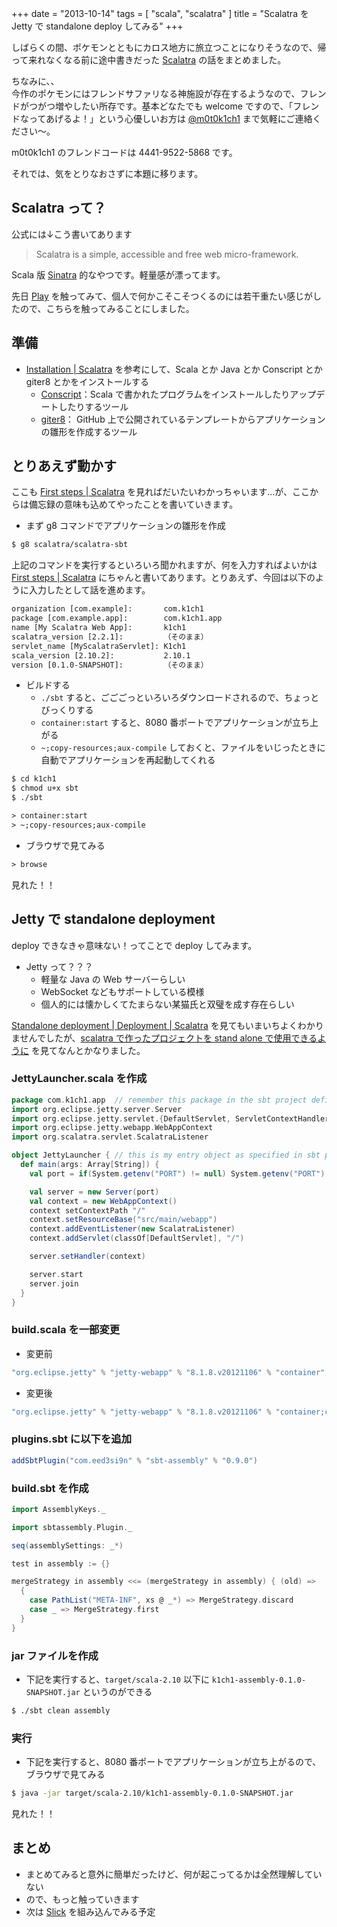 +++
date = "2013-10-14"
tags = [ "scala", "scalatra" ]
title = "Scalatra を Jetty で standalone deploy してみる"
+++

しばらくの間、ポケモンとともにカロス地方に旅立つことになりそうなので、帰って来れなくなる前に途中書きだった [Scalatra](http://www.scalatra.org) の話をまとめました。

<!--more-->

ちなみに、、  
今作のポケモンにはフレンドサファリなる神施設が存在するようなので、フレンドがつがつ増やしたい所存です。基本どなたでも welcome ですので、「フレンドなってあげるよ！」という心優しいお方は [@m0t0k1ch1](https://twitter.com/m0t0k1ch1) まで気軽にご連絡ください〜。

m0t0k1ch1 のフレンドコードは 4441-9522-5868 です。

それでは、気をとりなおさずに本題に移ります。

## Scalatra って？

公式には↓こう書いてあります

> Scalatra is a simple, accessible and free web micro-framework.

Scala 版 [Sinatra](http://www.sinatrarb.com) 的なやつです。軽量感が漂ってます。

先日 [Play](http://www.playframework-ja.org/) を触ってみて、個人で何かこそこそつくるのには若干重たい感じがしたので、こちらを触ってみることにしました。

## 準備

- [Installation | Scalatra](http://www.scalatra.org/2.2/getting-started/installation.html) を参考にして、Scala とか Java とか Conscript とか giter8 とかをインストールする
  - [Conscript](https://github.com/n8han/conscript)：Scala で書かれたプログラムをインストールしたりアップデートしたりするツール
  - [giter8](https://github.com/n8han/giter8)： GitHub 上で公開されているテンプレートからアプリケーションの雛形を作成するツール

## とりあえず動かす

ここも [First steps | Scalatra](http://www.scalatra.org/2.2/getting-started/first-project.html) を見ればだいたいわかっちゃいます…が、ここからは備忘録の意味も込めてやったことを書いていきます。

- まず g8 コマンドでアプリケーションの雛形を作成

``` sh
$ g8 scalatra/scalatra-sbt
```

上記のコマンドを実行するといろいろ聞かれますが、何を入力すればよいかは [First steps | Scalatra](http://www.scalatra.org/2.2/getting-started/first-project.html) にちゃんと書いてあります。とりあえず、今回は以下のように入力したとして話を進めます。

``` txt
organization [com.example]:       com.k1ch1
package [com.example.app]:        com.k1ch1.app
name [My Scalatra Web App]:       k1ch1
scalatra_version [2.2.1]:         （そのまま）
servlet_name [MyScalatraServlet]: K1ch1
scala_version [2.10.2]:           2.10.1
version [0.1.0-SNAPSHOT]:         （そのまま）
```

- ビルドする
  - `./sbt` すると、ごごごっといろいろダウンロードされるので、ちょっとびっくりする
  - `container:start` すると、8080 番ポートでアプリケーションが立ち上がる
  - `~;copy-resources;aux-compile` しておくと、ファイルをいじったときに自動でアプリケーションを再起動してくれる

``` sh
$ cd k1ch1
$ chmod u+x sbt
$ ./sbt
```

``` txt
> container:start
> ~;copy-resources;aux-compile
```

- ブラウザで見てみる

``` txt
> browse
```

見れた！！

## Jetty で standalone deployment

deploy できなきゃ意味ない！ってことで deploy してみます。

- Jetty って？？？
  - 軽量な Java の Web サーバーらしい
  - WebSocket などもサポートしている模様
  - 個人的には懐かしくてたまらない某猫氏と双璧を成す存在らしい

[Standalone deployment | Deployment | Scalatra](http://www.scalatra.org/2.2/guides/deployment/standalone.html) を見てもいまいちよくわかりませんでしたが、[scalatra で作ったプロジェクトを stand alone で使用できるように](http://takuya71.hatenablog.com/entry/2013/06/22/180808) を見てなんとかなりました。

### JettyLauncher.scala を作成

``` scala
package com.k1ch1.app  // remember this package in the sbt project definition
import org.eclipse.jetty.server.Server
import org.eclipse.jetty.servlet.{DefaultServlet, ServletContextHandler}
import org.eclipse.jetty.webapp.WebAppContext
import org.scalatra.servlet.ScalatraListener

object JettyLauncher { // this is my entry object as specified in sbt project definition
  def main(args: Array[String]) {
    val port = if(System.getenv("PORT") != null) System.getenv("PORT").toInt else 8080

    val server = new Server(port)
    val context = new WebAppContext()
    context setContextPath "/"
    context.setResourceBase("src/main/webapp")
    context.addEventListener(new ScalatraListener)
    context.addServlet(classOf[DefaultServlet], "/")

    server.setHandler(context)

    server.start
    server.join
  }
}
```

### build.scala を一部変更

- 変更前

``` scala
"org.eclipse.jetty" % "jetty-webapp" % "8.1.8.v20121106" % "container",
```

- 変更後

``` scala
"org.eclipse.jetty" % "jetty-webapp" % "8.1.8.v20121106" % "container;compile",
```

### plugins.sbt に以下を追加

``` scala
addSbtPlugin("com.eed3si9n" % "sbt-assembly" % "0.9.0")
```

### build.sbt を作成

``` scala
import AssemblyKeys._

import sbtassembly.Plugin._

seq(assemblySettings: _*)

test in assembly := {}

mergeStrategy in assembly <<= (mergeStrategy in assembly) { (old) =>
  {
    case PathList("META-INF", xs @ _*) => MergeStrategy.discard
    case _ => MergeStrategy.first
  }
}
```

### jar ファイルを作成

- 下記を実行すると、`target/scala-2.10` 以下に `k1ch1-assembly-0.1.0-SNAPSHOT.jar` というのができる

``` sh
$ ./sbt clean assembly
```

### 実行

- 下記を実行すると、8080 番ポートでアプリケーションが立ち上がるので、ブラウザで見てみる

``` sh
$ java -jar target/scala-2.10/k1ch1-assembly-0.1.0-SNAPSHOT.jar
```

見れた！！

## まとめ

- まとめてみると意外に簡単だったけど、何が起こってるかは全然理解していない
- ので、もっと触っていきます
- 次は [Slick](http://slick.typesafe.com) を組み込んでみる予定
